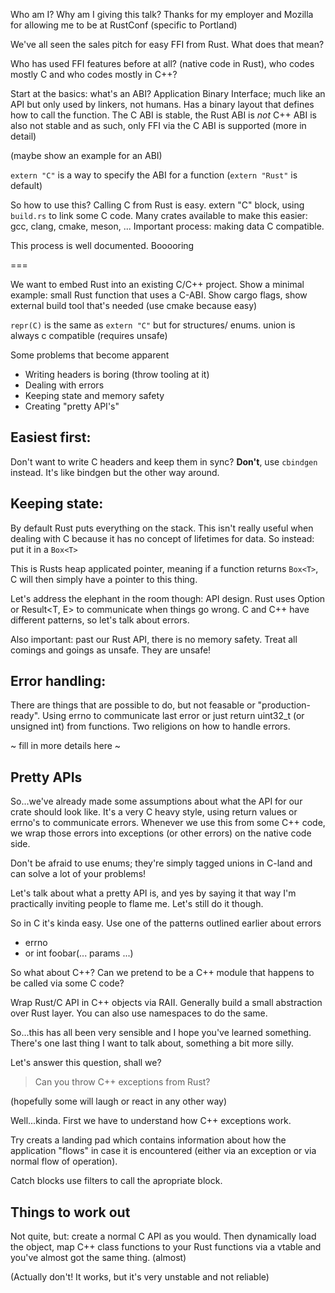


Who am I? Why am I giving this talk? 
Thanks for my employer and Mozilla for allowing me to be at RustConf (specific to Portland)

We've all seen the sales pitch for easy FFI from Rust. What does that mean?

Who has used FFI features before at all? (native code in Rust), who codes mostly C and who codes mostly in C++?

Start at the basics: what's an ABI? Application Binary Interface; much like an API but only used by linkers, not humans.
Has a binary layout that defines how to call the function. The C ABI is stable, the Rust ABI is _not_
C++ ABI is also not stable and as such, only FFI via the C ABI is supported (more in detail)

(maybe show an example for an ABI)

`extern "C"` is a way to specify the ABI for a function (`extern "Rust"` is default)

So how to use this? Calling C from Rust is easy. extern "C" block, using `build.rs` to link some C code.
Many crates available to make this easier: gcc, clang, cmake, meson, ...
Important process: making data C compatible.

This process is well documented. Booooring

===

We want to embed Rust into an existing C/C++ project. Show a minimal example: small Rust function that uses a C-ABI. 
Show cargo flags, show external build tool that's needed (use cmake because easy)

`repr(C)` is the same as `extern "C"` but for structures/ enums. union is always c compatible (requires unsafe)

Some problems that become apparent

- Writing headers is boring (throw tooling at it)
- Dealing with errors
- Keeping state and memory safety
- Creating "pretty API's"

## Easiest first:

Don't want to write C headers and keep them in sync? **Don't**, use `cbindgen` instead. 
It's like bindgen but the other way around.

## Keeping state:

By default Rust puts everything on the stack. This isn't really useful when 
dealing with C because it has no concept of lifetimes for data.
So instead: put it in a `Box<T>`

This is Rusts heap applicated pointer, meaning if a function returns `Box<T>`, 
C will then simply have a pointer to this thing.

Let's address the elephant in the room though: API design. Rust uses Option<T> or Result<T, E>
to communicate when things go wrong. C and C++ have different patterns, so let's talk about errors.

Also important: past our Rust API, there is no memory safety. Treat all comings and goings as unsafe. 
They are unsafe!

## Error handling:

There are things that are possible to do, but not feasable or "production-ready". Using errno to communicate last error
or just return uint32_t (or unsigned int) from functions. Two religions on how to handle errors.

~ fill in more details here ~

## Pretty APIs

So...we've already made some assumptions about what the API for our crate should look like.
It's a very C heavy style, using return values or errno's to communicate errors. Whenever we use this
from some C++ code, we wrap those errors into exceptions (or other errors) on the native code side.

Don't be afraid to use enums; they're simply tagged unions in C-land and can solve a lot of your problems!

Let's talk about what a pretty API is, and yes by saying it that way I'm practically inviting people to flame me.
Let's still do it though.

So in C it's kinda easy. Use one of the patterns outlined earlier about errors

 - errno
 - or int foobar(... params ...)

So what about C++? Can we pretend to be a C++ module that happens to be called via some C code?

Wrap Rust/C API in C++ objects via RAII. Generally build a small abstraction over Rust layer. You can also use namespaces to do the same.

So...this has all been very sensible and I hope you've learned something. There's one last thing I want to talk about, something a bit more silly.

Let's answer this question, shall we?

> Can you throw C++ exceptions from Rust?

(hopefully some will laugh or react in any other way)

Well...kinda. First we have to understand how C++ exceptions work.

Try creats a landing pad which contains information about how the application "flows" in case it is encountered (either via an exception or via normal flow of operation).

Catch blocks use filters to call the apropriate block.



## Things to work out

Not quite, but: create a normal C API as you would. Then dynamically load the object, 
map C++ class functions to your Rust functions via a vtable and you've almost
got the same thing. (almost)

(Actually don't! It works, but it's very unstable and not reliable)
